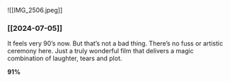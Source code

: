![[IMG_2506.jpeg]]

### [[2024-07-05]]

It feels very 90’s now. But that’s not a bad thing. There’s no fuss or artistic ceremony here. Just a truly wonderful film that delivers a magic combination of laughter, tears and plot. 

**91%**